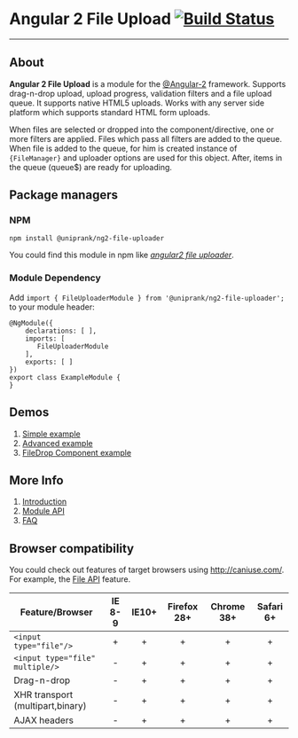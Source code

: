 # Angular 2 File Upload [![Build Status](https://travis-ci.org/uniprank/ng2-file-uploader.svg?branch=master)](https://travis-ci.org/uniprank/ng2-file-uploader)

---

## About

**Angular 2 File Upload** is a module for the [@Angular-2](https://angular.io/) framework. Supports drag-n-drop upload, upload progress, validation filters and a file upload queue. It supports native HTML5 uploads. Works with any server side platform which supports standard HTML form uploads.

When files are selected or dropped into the component/directive, one or more filters are applied. Files which pass all filters are added to the queue. When file is added to the queue, for him is created instance of `{FileManager}` and uploader options are used for this object. After, items in the queue (queue$) are ready for uploading.

## Package managers
### NPM
```
npm install @uniprank/ng2-file-uploader
```
You could find this module in npm like [_angular2 file uploader_](https://www.npmjs.com/search?q=uniprank%20ng2-file-uploader).

### Module Dependency

Add `import { FileUploaderModule } from '@uniprank/ng2-file-uploader';` to your module header:

```
@NgModule({
    declarations: [ ],
    imports: [
       FileUploaderModule
    ],
    exports: [ ]
})
export class ExampleModule {
}
```

## Demos
1. [Simple example](http://uniprank.github.io/pages/ng2-file-uploader/examples/)
2. [Advanced example](http://uniprank.github.io/pages/ng2-file-uploader/examples/)
3. [FileDrop Component example](http://uniprank.github.io/pages/ng2-file-uploader/examples/)

## More Info

1. [Introduction](https://github.com/uniprank/ng2-file-uploaderwiki/Introduction)
2. [Module API](https://github.com/uniprank/ng2-file-uploader/wiki/Module-API)
3. [FAQ](https://github.com/uniprank/ng2-file-uploaderwiki/FAQ)

## Browser compatibility
You could check out features of target browsers using http://caniuse.com/. For example, the [File API](http://caniuse.com/#feat=fileapi) feature.

| Feature/Browser  | IE 8-9 |  IE10+ | Firefox 28+ | Chrome 38+ | Safari 6+ | 
|----------|:---:|:---:|:---:|:---:|:---:|
| `<input type="file"/>` | + | + | + | + | + |
| `<input type="file" multiple/>` | - | + | + | + | + |
| Drag-n-drop | - | + | + | + | + |
| XHR transport (multipart,binary) | - | + | + | + | + |
| AJAX headers | - | + | + | + | + |